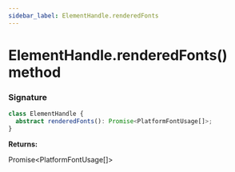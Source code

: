 ```yaml
---
sidebar_label: ElementHandle.renderedFonts
---
```


# ElementHandle.renderedFonts() method

### Signature

```typescript
class ElementHandle {
  abstract renderedFonts(): Promise<PlatformFontUsage[]>;
}
```

**Returns:**

Promise&lt;PlatformFontUsage\[\]&gt;
